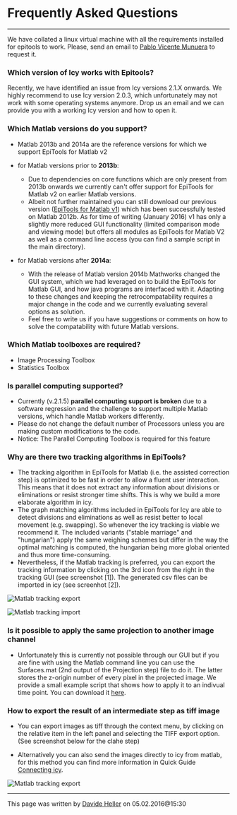 # Frequently Asked Questions
---

We have collated a linux virtual machine with all the requirements installed for epitools to work. Please, send an email to [Pablo Vicente Munuera](mailto:p.munuera@ucl.ac.uk) to request it.

### Which version of Icy works with Epitools?

Recently, we have identified an issue from Icy versions 2.1.X onwards. We highly recommend to use Icy version 2.0.3, which unfortunately may not work with some operating systems anymore. Drop us an email and we can provide you with a working Icy version and how to open it.

### Which Matlab versions do you support?

- Matlab 2013b and 2014a are the reference versions for which we support EpiTools for Matlab v2
- for Matlab versions prior to **2013b**: 
	- Due to dependencies on core functions which are only present from 2013b onwards we currently can't offer support for EpiTools for Matlab v2 on earlier Matlab versions.
	- Albeit not further maintained you can still download our previous version ([EpiTools for Matlab v1](https://github.com/epitools/epitools-misc)) which has been successfully tested on Matlab 2012b. As for time of writing (January 2016) v1 has only a slightly more reduced GUI functionality (limited comparison mode and viewing mode) but offers all modules as EpiTools for Matlab V2 as well as a command line access (you can find a sample script in the main directory).

- for Matlab versions after **2014a**: 
	- With the release of Matlab version 2014b Mathworks changed the GUI system, which we had leveraged on to build the EpiTools for Matlab GUI, and how java programs are interfaced with it. Adapting to these changes and keeping the retrocompatability requires a major change in the code and we currently evaluating several options as solution. 
	- Feel free to write us if you have suggestions or comments on how to solve the compatability with future Matlab versions.

### Which Matlab toolboxes are required?

- Image Processing Toolbox
- Statistics Toolbox

### Is parallel computing supported?

- Currently (v.2.1.5) **parallel computing support is broken** due to a software regression and the challenge to support multiple Matlab versions, which handle Matlab workers differently.
- Please do not change the default number of Processors unless you are making custom modifications to the code.
- Notice: The Parallel Computing Toolbox is required for this feature

### Why are there two tracking algorithms in EpiTools?

- The tracking algorithm in EpiTools for Matlab (i.e. the assisted correction step) is optimized to be fast in order to allow a fluent user interaction. This means that it does not extract any information about divisions or eliminations or resist stronger time shifts. This is why we build a more elaborate algorithm in icy. 
- The graph matching algorithms included in EpiTools for Icy are able to detect divisions and eliminations as well as resist better to local movement (e.g. swapping). So whenever the icy tracking is viable we recommend it. The included variants ("stable marriage" and "hungarian") apply the same weighing schemes but differ in the way the optimal matching is computed, the hungarian being more global oriented and thus more time-consuming.
- Nevertheless, if the Matlab tracking is preferred, you can export the tracking information by clicking on the 3rd icon from the right in the tracking GUI (see screenshot [1]). The generated csv files can be imported in icy (see screenhot [2]).


![Matlab tracking export](../Images/matlab/tracking_export.png)

![Matlab tracking import](../Images/matlab/tracking_import.png)

### Is it possible to apply the same projection to another image channel

- Unfortunately this is currently not possible through our GUI but if you are fine with using the Matlab command line you can use the Surfaces.mat (2nd output of the Projection step) file to do it. The latter stores the z-origin number of every pixel in the projected image. We provide a small example script that shows how to apply it to an indivual time point. You can download it [here](https://github.com/epitools/epitools-misc).

### How to export the result of an intermediate step as tiff image

- You can export images as tiff through the context menu, by clicking on the relative item in the left panel and selecting the TIFF export option. (See screenshot below for the clahe step)

- Alternatively you can also send the images directly to icy from matlab, for this method you can find more information in Quick Guide [Connecting icy](../Quick_Guide/04_Connecting_icy).


![Matlab tracking export](../Images/matlab/clahe_export.png)

---
This page was written by [Davide Heller](mailto:davide.heller@gmail.com) on 05.02.2016@15:30



<script>
  (function(i,s,o,g,r,a,m){i['GoogleAnalyticsObject']=r;i[r]=i[r]||function(){
  (i[r].q=i[r].q||[]).push(arguments)},i[r].l=1*new Date();a=s.createElement(o),
  m=s.getElementsByTagName(o)[0];a.async=1;a.src=g;m.parentNode.insertBefore(a,m)
  })(window,document,'script','//www.google-analytics.com/analytics.js','ga');

  ga('create', 'UA-55332946-1', 'auto');
  ga('send', 'pageview');

</script>
